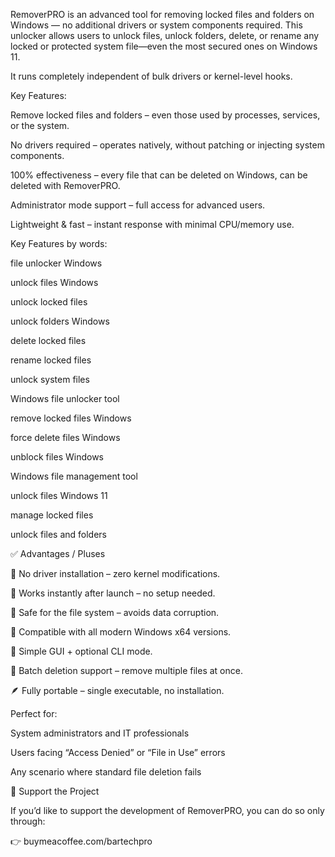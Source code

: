 RemoverPRO is an advanced tool for removing locked files and folders on Windows — no additional drivers or system components required. This unlocker allows users to unlock files, unlock folders, delete, or rename any locked or protected system file—even the most secured ones on Windows 11. 

It runs completely independent of bulk drivers or kernel-level hooks.


Key Features:

Remove locked files and folders – even those used by processes, services, or the system.

No drivers required – operates natively, without patching or injecting system components.

100% effectiveness – every file that can be deleted on Windows, can be deleted with RemoverPRO.

Administrator mode support – full access for advanced users.

Lightweight & fast – instant response with minimal CPU/memory use.


Key Features by words:

file unlocker Windows

unlock files Windows

unlock locked files

unlock folders Windows

delete locked files

rename locked files

unlock system files

Windows file unlocker tool

remove locked files Windows

force delete files Windows

unblock files Windows

Windows file management tool

unlock files Windows 11

manage locked files

unlock files and folders


✅ Advantages / Pluses

🚫 No driver installation – zero kernel modifications.

🔄 Works instantly after launch – no setup needed.

💾 Safe for the file system – avoids data corruption.

🧩 Compatible with all modern Windows x64 versions.

🧭 Simple GUI + optional CLI mode.

🔄 Batch deletion support – remove multiple files at once.

🪶 Fully portable – single executable, no installation.




Perfect for:

System administrators and IT professionals

Users facing “Access Denied” or “File in Use” errors

Any scenario where standard file deletion fails



💖 Support the Project

If you’d like to support the development of RemoverPRO, you can do so only through:

👉 buymeacoffee.com/bartechpro
